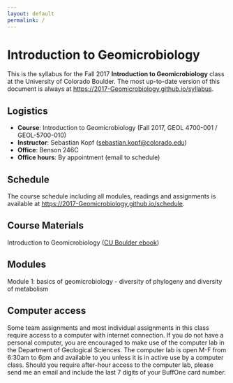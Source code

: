 ```yaml
---
layout: default
permalink: /
---
```


# Introduction to Geomicrobiology

This is the syllabus for the Fall 2017 **Introduction to Geomicrobiology** class at the University of Colorado Boulder. The most up-to-date version of this document is always at https://2017-Geomicrobiology.github.io/syllabus.

## Logistics

- **Course**: Introduction to Geomicrobiology (Fall 2017, GEOL 4700-001 / GEOL-5700-010)
- **Instructor**: Sebastian Kopf ([sebastian.kopf@colorado.edu](mailto:sebastian.kopf@colorado.edu))
- **Office**: Benson 246C
- **Office hours**: By appointment (email to schedule)

## Schedule

The course schedule including all modules, readings and assignments is available at https://2017-Geomicrobiology.github.io/schedule.

## Course Materials

Introduction to Geomicrobiology ([CU Boulder ebook](http://search.ebscohost.com.colorado.idm.oclc.org/login.aspx?direct=true&db=nlebk&AN=274665&site=ehost-live&scope=site))



##  Modules

Module 1: basics of geomicrobiology - diversity of phylogeny and diversity of metabolism

## Computer access

Some team assignments and most individual assignments in this class require access to a computer with internet connection. If you do not have a personal computer, you are encouraged to make use of the computer lab in the Department of Geological Sciences. The computer lab is open M-F from 6:30am to 6pm and available to you unless it is in active use by a computer class. Should you require after-hour access to the computer lab, please send me an email and include the last 7 digits of your BuffOne card number.
